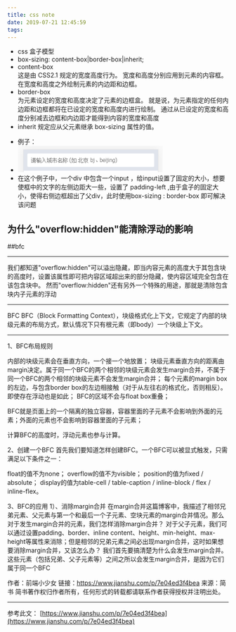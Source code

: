 ```yaml
---
title: css note
date: 2019-07-21 12:45:59
tags:
---
```


- css 盒子模型
- box-sizing: content-box|border-box|inherit;
- content-box	
	这是由 CSS2.1 规定的宽度高度行为。
	宽度和高度分别应用到元素的内容框。
	在宽度和高度之外绘制元素的内边距和边框。
- border-box	
	为元素设定的宽度和高度决定了元素的边框盒。
	就是说，为元素指定的任何内边距和边框都将在已设定的宽度和高度内进行绘制。
	通过从已设定的宽度和高度分别减去边框和内边距才能得到内容的宽度和高度
- inherit	规定应从父元素继承 box-sizing 属性的值。
<!--more-->
- 例子：
- ![avatar](../img/header.png)
- 在这个例子中，一个div 中包含一个input ，给input设置了固定的大小，想要使框中的文字的左侧边距大一些，设置了 padding-left ,由于盒子的固定大小，使得右侧边框超出了父div，此时使用box-sizing : border-box 即可解决该问题

## 为什么"overflow:hidden"能清除浮动的影响 ##
##bfc

----------
我们都知道"overflow:hidden"可以溢出隐藏，即当内容元素的高度大于其包含块的高度时，设置该属性即可把内容区域超出来的部分隐藏，使内容区域完全包含在该包含块中。
然而"overflow:hidden"还有另外一个特殊的用途，那就是清除包含块内子元素的浮动


----------
BFC
BFC（Block Formatting Context），块级格式化上下文，它规定了内部的块级元素的布局方式，默认情况下只有根元素（即body）一个块级上下文。

----------
1、BFC布局规则

内部的块级元素会在垂直方向，一个接一个地放置；
块级元素垂直方向的距离由margin决定。属于同一个BFC的两个相邻的块级元素会发生margin合并，不属于同一个BFC的两个相邻的块级元素不会发生margin合并；
每个元素的margin box的左边，与包含border box的左边相接触（对于从左往右的格式化，否则相反）。即使存在浮动也是如此；
BFC的区域不会与float box重叠；

BFC就是页面上的一个隔离的独立容器，容器里面的子元素不会影响到外面的元素；外面的元素也不会影响到容器里面的子元素；

计算BFC的高度时，浮动元素也参与计算。

2、创建一个BFC
首先我们要知道怎样创建BFC。一个BFC可以被显式触发，只需满足以下条件之一：

float的值不为none；
overflow的值不为visible；
position的值为fixed / absolute；
display的值为table-cell / table-caption / inline-block / flex / inline-flex。

3、BFC的应用
1）、消除margin合并
在margin合并这篇博客中，我描述了相邻兄弟元素、父元素与第一个和最后一个子元素、空块元素的margin合并情况。那么对于发生margin合并的元素，我们怎样消除margin合并？
对于父子元素，我们可以通过设置padding、border、inline content、height、min-height、max-height等属性来消除；但是相邻的兄弟元素之间必出现margin合并，这时如果想要消除margin合并，又该怎么办？
我们首先要搞清楚为什么会发生margin合并。这些元素（包括兄弟、父子元素等）之间之所以会发生margin合并，是因为它们属于同一个BFC

作者：前端小少女
链接：https://www.jianshu.com/p/7e04ed3f4bea
来源：简书
简书著作权归作者所有，任何形式的转载都请联系作者获得授权并注明出处。

----------
参考此文：
[https://www.jianshu.com/p/7e04ed3f4bea](https://www.jianshu.com/p/7e04ed3f4bea)
